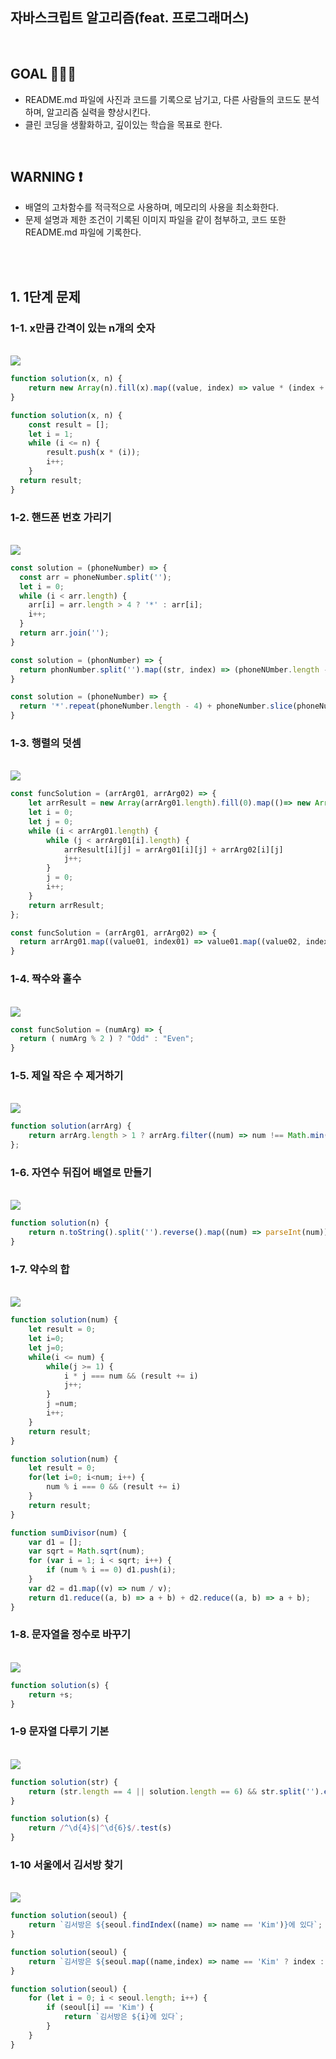 ## 자바스크립트 알고리즘(feat. 프로그래머스)

<br>

## GOAL 🙋🏻‍♀️

- README.md 파일에 사진과 코드를 기록으로 남기고, 다른 사람들의 코드도 분석하며, 알고리즘 실력을 향상시킨다.
- 클린 코딩을 생활화하고, 깊이있는 학습을 목표로 한다.

<br>

## WARNING ❗️

- 배열의 고차함수를 적극적으로 사용하며, 메모리의 사용을 최소화한다.
- 문제 설명과 제한 조건이 기록된 이미지 파일을 같이 첨부하고, 코드 또한 README.md 파일에 기록한다.

<br>
<br>

## 1. 1단계 문제

### 1-1. x만큼 간격이 있는 n개의 숫자

<br>

<img src="./image/image01.png">

```javascript
function solution(x, n) {
	return new Array(n).fill(x).map((value, index) => value * (index + 1));
}
```
```javascript
function solution(x, n) {
	const result = [];
	let i = 1;
	while (i <= n) {
		result.push(x * (i));
		i++;
	}
  return result;
}
```
### 1-2. 핸드폰 번호 가리기

<br>

<img src="./image/image02.png">

```javascript
const solution = (phoneNumber) => {
  const arr = phoneNumber.split('');
  let i = 0;
  while (i < arr.length) {
    arr[i] = arr.length > 4 ? '*' : arr[i];
    i++;
  }
  return arr.join('');
}
```
```javascript
const solution = (phonNumber) => {
  return phonNumber.split('').map((str, index) => (phoneNUmber.length - index) > 4 ? '*' : str);
}
```
```javascript
const solution = (phoneNumber) => {
  return '*'.repeat(phoneNumber.length - 4) + phoneNumber.slice(phoneNumber.length - 4, phoneNumber.length);
}
```

### 1-3. 행렬의 덧셈

<br>

<img src="./image/image03.png">

```javascript
const funcSolution = (arrArg01, arrArg02) => {
	let arrResult = new Array(arrArg01.length).fill(0).map(()=> new Array(arrArg01[0].length).fill(0));
	let i = 0;
	let j = 0;
	while (i < arrArg01.length) {
		while (j < arrArg01[i].length) {
			arrResult[i][j] = arrArg01[i][j] + arrArg02[i][j]
			j++;
		}
		j = 0;
		i++;
	}
	return arrResult;
};
```
```javascript
const funcSolution = (arrArg01, arrArg02) => {
  return arrArg01.map((value01, index01) => value01.map((value02, index02) => value02 + arrArg02[index01][index02])) 
}
```

### 1-4. 짝수와 홀수

<br>

<img src="./image/image04.png">

```javascript
const funcSolution = (numArg) => {
  return ( numArg % 2 ) ? "Odd" : "Even";
}
```

### 1-5. 제일 작은 수 제거하기

<br>

<img src="./image/image05.png">

```javascript
function solution(arrArg) {
	return arrArg.length > 1 ? arrArg.filter((num) => num !== Math.min(...arrArg)) : [-1];
};
```

### 1-6. 자연수 뒤집어 배열로 만들기

<br>

<img src="./image/image06.png">

```javascript
function solution(n) {
	return n.toString().split('').reverse().map((num) => parseInt(num));
}
```
### 1-7. 약수의 합

<br>

<img src="./image/image07.png">

```javascript
function solution(num) {
	let result = 0;
	let i=0;
	let j=0;
	while(i <= num) {
		while(j >= 1) {
			i * j === num && (result += i)
			j++;
		}
		j =num;
		i++;
	}
	return result;
}
```
```javascript
function solution(num) {
	let result = 0;
	for(let i=0; i<num; i++) {
		num % i === 0 && (result += i)
	}
	return result;
}
```
```javascript
function sumDivisor(num) {
	var d1 = [];
	var sqrt = Math.sqrt(num);
	for (var i = 1; i < sqrt; i++) {
		if (num % i == 0) d1.push(i);
	}
	var d2 = d1.map((v) => num / v);
	return d1.reduce((a, b) => a + b) + d2.reduce((a, b) => a + b);
}
```

### 1-8. 문자열을 정수로 바꾸기

<br>

<img src="./image/image08.png">

```javascript
function solution(s) {
	return +s;
}
```

### 1-9 문자열 다루기 기본

<br>

<img src="./image/image09.png">

```javascript
function solution(str) {
	return (str.length == 4 || solution.length == 6) && str.split('').every((value) => !isNaN(value));
}
```
```javascript
function solution(s) {
	return /^\d{4}$|^\d{6}$/.test(s)
}
```

### 1-10 서울에서 김서방 찾기

<br>

<img src="./image/image10.png">

```javascript
function solution(seoul) {
	return `김서방은 ${seoul.findIndex((name) => name == 'Kim')}에 있다`;
}
```

```javascript
function solution(seoul) {
	return `김서방은 ${seoul.map((name,index) => name == 'Kim' ? index : name ).filter((value) => value == +value).join('')}에 있다`
}
```
```javascript
function solution(seoul) {
	for (let i = 0; i < seoul.length; i++) {
		if (seoul[i] == 'Kim') {
			return `김서방은 ${i}에 있다`;
		}
	}
}
```